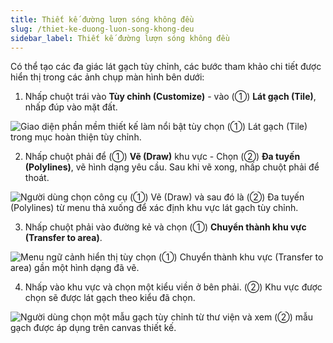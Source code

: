 ```yaml
---
title: Thiết kế đường lượn sóng không đều
slug: /thiet-ke-duong-luon-song-khong-deu
sidebar_label: Thiết kế đường lượn sóng không đều
---
```


Có thể tạo các đa giác lát gạch tùy chỉnh, các bước tham khảo chi tiết được hiển thị trong các ảnh chụp màn hình bên dưới:

1. Nhấp chuột trái vào **Tùy chỉnh (Customize)** - vào (①) **Lát gạch (Tile)**, nhấp đúp vào mặt đất.

![Giao diện phần mềm thiết kế làm nổi bật tùy chọn (①) Lát gạch (Tile) trong mục hoàn thiện tùy chỉnh.](https://storage.googleapis.com/jegavn_kb/images/28693657-b06d-4846-b04a-5233dee4e8fc.png)

2. Nhấp chuột phải để (①) **Vẽ (Draw)** khu vực - Chọn (②) **Đa tuyến (Polylines)**, vẽ hình dạng yêu cầu. Sau khi vẽ xong, nhấp chuột phải để thoát.

![Người dùng chọn công cụ (①) Vẽ (Draw) và sau đó là (②) Đa tuyến (Polylines) từ menu thả xuống để xác định khu vực lát gạch tùy chỉnh.](https://storage.googleapis.com/jegavn_kb/images/d34bce7f-2aff-4f80-8207-091e0802fc6e.png)

3. Nhấp chuột phải vào đường kẻ và chọn (①) **Chuyển thành khu vực (Transfer to area)**.

![Menu ngữ cảnh hiển thị tùy chọn (①) Chuyển thành khu vực (Transfer to area) gần một hình dạng đã vẽ.](https://storage.googleapis.com/jegavn_kb/images/454f7ed6-ecf2-4b3a-85a4-59bfac27361e.png)

4. Nhấp vào khu vực và chọn một kiểu viền ở bên phải. (②) Khu vực được chọn sẽ được lát gạch theo kiểu đã chọn.

![Người dùng chọn một mẫu gạch tùy chỉnh từ thư viện và xem (②) mẫu gạch được áp dụng trên canvas thiết kế.](https://storage.googleapis.com/jegavn_kb/images/23ac8c4a-980e-49ed-99d6-f66eb00c36e9.png)